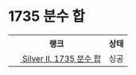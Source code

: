 # 1735 분수 합



<table>
  <tr>
    <th>랭크</th>
    <th>상태</th>
  </tr>
  <tr>
    <td>
      <a href="http://noj.am/1735">
        <img src="https://static.solved.ac/tier_small/9.svg" height="16px"/>
        Silver II, 1735 분수 합
      </a>
    </td>
    <td>
      싱공
    </td>
  </tr>
</table>

